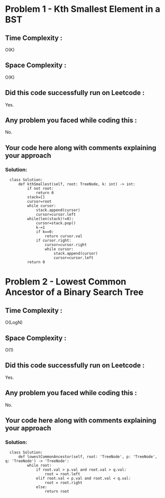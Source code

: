 # Problem 1 - Kth Smallest Element in a BST
## Time Complexity :
O(K)

## Space Complexity :
O(K)

## Did this code successfully run on Leetcode :
Yes.

## Any problem you faced while coding this :
No.

## Your code here along with comments explaining your approach
### Solution:
      class Solution:
          def kthSmallest(self, root: TreeNode, k: int) -> int:
              if not root:
                  return 0
              stack=[]
              cursor=root
              while cursor:
                  stack.append(cursor)
                  cursor=cursor.left
              while(len(stack)!=0):
                  cursor=stack.pop()
                  k-=1
                  if k==0:
                      return cursor.val
                  if cursor.right:
                      cursor=cursor.right
                      while cursor:
                          stack.append(cursor)
                          cursor=cursor.left
              return 0


# Problem 2 -  Lowest Common Ancestor of a Binary Search Tree
## Time Complexity :
O(LogN)

## Space Complexity :
O(1)

## Did this code successfully run on Leetcode :
Yes.

## Any problem you faced while coding this :
No.

## Your code here along with comments explaining your approach
### Solution:
      class Solution:
          def lowestCommonAncestor(self, root: 'TreeNode', p: 'TreeNode', q: 'TreeNode') -> 'TreeNode':
              while root:
                  if root.val > p.val and root.val > q.val:
                      root = root.left
                  elif root.val < p.val and root.val < q.val:
                      root = root.right
                  else:
                      return root
